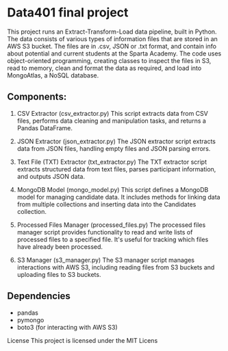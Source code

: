 # Data401 final project
This project runs an Extract-Transform-Load data pipeline, built in Python. The data consists of various types of information files that are stored in an AWS S3 bucket. The files are in .csv, JSON or .txt format, and contain info about potential and current students at the Sparta Academy. The code uses object-oriented programming, creating classes to inspect the files in S3, read to memory, clean and format the data as required, and load into MongoAtlas, a NoSQL database. 

## Components:
1. CSV Extractor (csv_extractor.py)
This script extracts data from CSV files, performs data cleaning and manipulation tasks, and returns a Pandas DataFrame.

2. JSON Extractor (json_extractor.py)
The JSON extractor script extracts data from JSON files, handling empty files and JSON parsing errors.

3. Text File (TXT) Extractor (txt_extractor.py)
The TXT extractor script extracts structured data from text files, parses participant information, and outputs JSON data.

4. MongoDB Model (mongo_model.py)
This script defines a MongoDB model for managing candidate data. It includes methods for linking data from multiple collections and inserting data into the Candidates collection.

5. Processed Files Manager (processed_files.py)
The processed files manager script provides functionality to read and write lists of processed files to a specified file. It's useful for tracking which files have already been processed.

6. S3 Manager (s3_manager.py)
The S3 manager script manages interactions with AWS S3, including reading files from S3 buckets and uploading files to S3 buckets.

## Dependencies
* pandas
* pymongo
* boto3 (for interacting with AWS S3)


License
This project is licensed under the MIT Licens